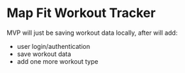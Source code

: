 # Map Fit Workout Tracker

MVP will just be saving workout data locally, after will add:

- user login/authentication
- save workout data
- add one more workout type
